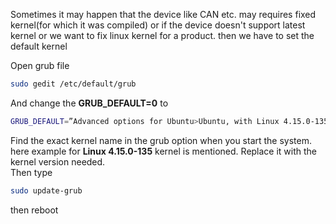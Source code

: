 Sometimes it may happen that the device like CAN etc. may requires fixed kernel(for which it was compiled) or if the device doesn't support latest kernel or we want to fix linux kernel for a product. then we have to set the default kernel 

Open grub file

```bash
sudo gedit /etc/default/grub
```

And change the **GRUB_DEFAULT=0** to 
```bash
GRUB_DEFAULT=”Advanced options for Ubuntu>Ubuntu, with Linux 4.15.0-135-generic” 
```

Find the exact kernel name in the grub option when you start the system.
here example for **Linux 4.15.0-135** kernel is mentioned. Replace it with the kernel version needed.  
Then type
```bash
sudo update-grub
```
then reboot


